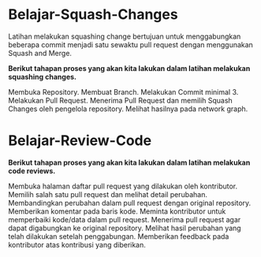 # Belajar-Squash-Changes

Latihan melakukan squashing change bertujuan untuk menggabungkan beberapa commit menjadi satu sewaktu pull request dengan menggunakan Squash and Merge.

**Berikut tahapan proses yang akan kita lakukan dalam latihan melakukan squashing changes.**

Membuka Repository.
Membuat Branch.
Melakukan Commit minimal 3.
Melakukan Pull Request.
Menerima Pull Request dan memilih Squash Changes oleh pengelola repository.
Melihat hasilnya pada network graph.

# Belajar-Review-Code

**Berikut tahapan proses yang akan kita lakukan dalam latihan melakukan code reviews.**

Membuka halaman daftar pull request yang dilakukan oleh kontributor.
Memilih salah satu pull request dan melihat detail perubahan.
Membandingkan perubahan dalam pull request dengan original repository.
Memberikan komentar pada baris kode.
Meminta kontributor untuk memperbaiki kode/data dalam pull request.
Menerima pull request agar dapat digabungkan ke original repository.
Melihat hasil perubahan yang telah dilakukan setelah penggabungan.
Memberikan feedback pada kontributor atas kontribusi yang diberikan.
